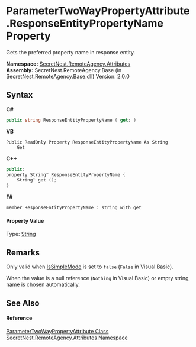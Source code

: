 # ParameterTwoWayPropertyAttribute.ResponseEntityPropertyName Property 
 

Gets the preferred property name in response entity.

**Namespace:**&nbsp;<a href="N_SecretNest_RemoteAgency_Attributes">SecretNest.RemoteAgency.Attributes</a><br />**Assembly:**&nbsp;SecretNest.RemoteAgency.Base (in SecretNest.RemoteAgency.Base.dll) Version: 2.0.0

## Syntax

**C#**<br />
``` C#
public string ResponseEntityPropertyName { get; }
```

**VB**<br />
``` VB
Public ReadOnly Property ResponseEntityPropertyName As String
	Get
```

**C++**<br />
``` C++
public:
property String^ ResponseEntityPropertyName {
	String^ get ();
}
```

**F#**<br />
``` F#
member ResponseEntityPropertyName : string with get

```


#### Property Value
Type: <a href="https://docs.microsoft.com/dotnet/api/system.string" target="_blank">String</a>

## Remarks

Only valid when <a href="P_SecretNest_RemoteAgency_Attributes_ParameterTwoWayPropertyAttribute_IsSimpleMode">IsSimpleMode</a> is set to `false` (`False` in Visual Basic).

When the value is a null reference (`Nothing` in Visual Basic) or empty string, name is chosen automatically.


## See Also


#### Reference
<a href="T_SecretNest_RemoteAgency_Attributes_ParameterTwoWayPropertyAttribute">ParameterTwoWayPropertyAttribute Class</a><br /><a href="N_SecretNest_RemoteAgency_Attributes">SecretNest.RemoteAgency.Attributes Namespace</a><br />